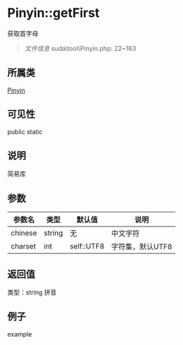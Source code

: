 # Pinyin::getFirst
获取首字母
> *文件信息* suda\tool\Pinyin.php: 22~163
## 所属类 

[Pinyin](../Pinyin.md)

## 可见性

  public  static
## 说明

简易库

## 参数

| 参数名 | 类型 | 默认值 | 说明 |
|--------|-----|-------|-------|
| chinese |  string | 无 |  中文字符 |
| charset |  int | self::UTF8 |  字符集，默认UTF8 |

## 返回值
类型：string
 拼音

## 例子

example